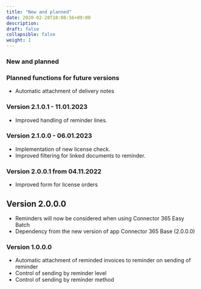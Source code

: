 ```yaml
---
title: "New and planned"
date: 2020-02-28T10:08:56+09:00
description: 
draft: false
collapsible: false
weight: 1
---
```


### New and planned

### Planned functions for future versions
- Automatic attachment of delivery notes

### Version 2.1.0.1 - 11.01.2023
- Improved handling of reminder lines.

### Version 2.1.0.0 - 06.01.2023
- Implementation of new license check.
- Improved filtering for linked documents to reminder.

### Version 2.0.0.1 from 04.11.2022
 - Improved form for license orders

## Version 2.0.0.0
- Reminders will now be considered when using Connector 365 Easy Batch
- Dependency from the new version of app Connector 365 Base (2.0.0.0)

### Version 1.0.0.0
- Automatic attachment of reminded invoices to reminder on sending of reminder
- Control of sending by reminder level
- Control of sending by reminder method


